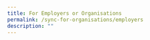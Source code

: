 ```yaml
---
title: For Employers or Organisations
permalink: /sync-for-organisations/employers
description: ""
---
```

